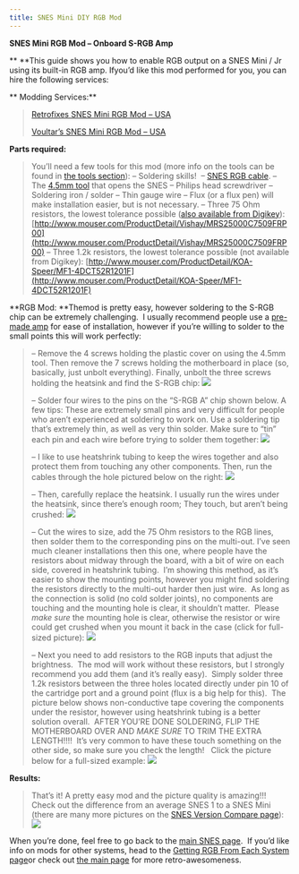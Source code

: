 ```yaml
---
title: SNES Mini DIY RGB Mod
---
```


**SNES Mini RGB Mod – Onboard S-RGB Amp**

\*\*
\*\*This guide shows you how to enable RGB output on a SNES Mini / Jr using its built-in RGB amp. Ifyou’d like this mod performed for you, you can hire the following services:

**
Modding Services:**

> [Retrofixes SNES Mini RGB Mod – USA](http://store.retrofixes.com)
>
> [Voultar’s SNES Mini RGB Mod – USA](http://voultar.com)

**Parts required:**

> You’ll need a few tools for this mod (more info on the tools can be found in [the tools section](/tools)):
> – Soldering skills! 
> – [SNES RGB cable](/consoles/snes/csync.md).
> – The [4.5mm tool](http://rover.ebay.com/rover/1/711-53200-19255-0/1?icep_ff3=9&pub=5575041517&toolid=10001&campid=5337251560&customid=&icep_uq=4.5MM+Game+Tool&icep_sellerId=&icep_ex_kw=&icep_sortBy=12&icep_catId=&icep_minPrice=&icep_maxPrice=&ipn=psmain&icep_vectorid=229466&kwid=902099&mtid=824&kw=lg) that opens the SNES
> – Philips head screwdriver
> – Soldering iron / solder
> – Thin gauge wire
> – Flux (or a flux pen) will make installation easier, but is not necessary.
> – Three 75 Ohm resistors, the lowest tolerance possible ([also available from Digikey](http://www.digikey.com/product-detail/en/MRS25000C7509FRP00/PPC75.0ZCT-ND/595092)):
> [http://www.mouser.com/ProductDetail/Vishay/MRS25000C7509FRP00](http://www.mouser.com/ProductDetail/Vishay/MRS25000C7509FRP00)
> – Three 1.2k resistors, the lowest tolerance possible (not available from Digikey):
> [http://www.mouser.com/ProductDetail/KOA-Speer/MF1-4DCT52R1201F](http://www.mouser.com/ProductDetail/KOA-Speer/MF1-4DCT52R1201F)

**RGB Mod:
**Themod is pretty easy, however soldering to the S-RGB chip can be extremely challenging.  I usually recommend people use a [pre-made amp](/consoles/snes/mini/rgb.md) for ease of installation, however if you’re willing to solder to the small points this will work perfectly:

> – Remove the 4 screws holding the plastic cover on using the 4.5mm tool. Then remove the 7 screws holding the motherboard in place (so, basically, just unbolt everything). Finally, unbolt the three screws holding the heatsink and find the S-RGB chip:
> ![](https://cdn.retrorgb.com/images/SNESMiniRGBModPage02.jpg)
>
> – Solder four wires to the pins on the “S-RGB A” chip shown below. A few tips: These are extremely small pins and very difficult for people who aren’t experienced at soldering to work on. Use a soldering tip that’s extremely thin, as well as very thin solder. Make sure to “tin” each pin and each wire before trying to solder them together:
> **![](https://cdn.retrorgb.com/images/SNESMiniRGBModPage03.jpg)**
>
> – I like to use heatshrink tubing to keep the wires together and also protect them from touching any other components. Then, run the cables through the hole pictured below on the right:
> ![](https://cdn.retrorgb.com/images/SNESMiniRGBModPage04-1.jpg)
>
> – Then, carefully replace the heatsink. I usually run the wires under the heatsink, since there’s enough room; They touch, but aren’t being crushed:
> ![](https://cdn.retrorgb.com/images/SNESMiniRGBModPage04.jpg)
>
> – Cut the wires to size, add the 75 Ohm resistors to the RGB lines, then solder them to the corresponding pins on the multi-out.
> I’ve seen much cleaner installations then this one, where people have the resistors about midway through the board, with a bit of wire on each side, covered in heatshrink tubing.  I’m showing this method, as it’s easier to show the mounting points, however you might find soldering the resistors directly to the multi-out harder then just wire.  As long as the connection is solid (no cold solder joints), no components are touching and the mounting hole is clear, it shouldn’t matter.  Please _make sure_ the mounting hole is clear, otherwise the resistor or wire could get crushed when you mount it back in the case (click for full-sized picture):
> [![](https://cdn.retrorgb.com/images/SNESMiniRGBModPage04-2.jpg)](https://cdn.retrorgb.com/images/SNESMini3WireRGB.jpg)
>
> – Next you need to add resistors to the RGB inputs that adjust the brightness.  The mod will work without these resistors, but I strongly recommend you add them (and it’s really easy).  Simply solder three 1.2k resistors between the three holes located directly under pin 10 of the cartridge port and a ground point (flux is a big help for this).  The picture below shows non-conductive tape covering the components under the resistor, however using heatshrink tubing is a better solution overall.  AFTER YOU’RE DONE SOLDERING, FLIP THE MOTHERBOARD OVER AND _MAKE SURE_ TO TRIM THE EXTRA LENGTH!!!!  It’s very common to have these touch something on the other side, so make sure you check the length!   Click the picture below for a full-sized example:
> [![](https://cdn.retrorgb.com/images/SNESMiniRGBModPage06.jpg)](https://cdn.retrorgb.com/images/SNESMini3WireRGBMod.jpg)

**Results:**

> That’s it! A pretty easy mod and the picture quality is amazing!!! Check out the difference from an average SNES 1 to a SNES Mini (there are many more pictures on the [SNES Version Compare page](/consoles/snes/version.md)):
> ![](https://cdn.retrorgb.com/images/SNS-CPU-GPM-02vsSNESMini.png)

When you’re done, feel free to go back to the [main SNES page](/consoles/snes/README.md).  If you’d like info on mods for other systems, head to the [Getting RGB From Each System page](consoles/README.md)or check out [the main page](/README.md) for more retro-awesomeness.

